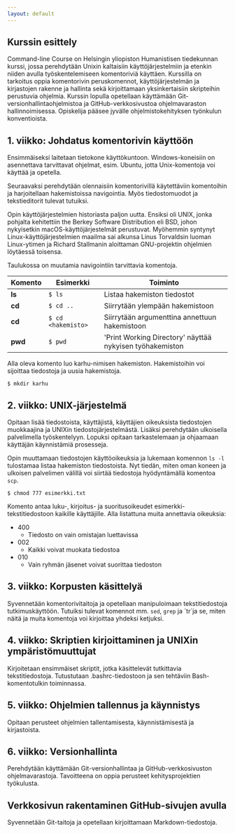 ```yaml
---
layout: default
---
```


## Kurssin esittely

Command-line Course on Helsingin yliopiston Humanistisen tiedekunnan kurssi,
jossa perehdytään Unixin kaltaisiin käyttöjärjestelmiin ja etenkin niiden
avulla työskentelemiseen komentoriviä käyttäen. Kurssilla on tarkoitus oppia
komentorivin peruskomennot, käyttöjärjestelmän ja kirjastojen rakenne ja hallinta
sekä kirjoittamaan yksinkertaisiin skripteihin perustuvia ohjelmia. Kurssin lopulla
opetellaan käyttämään Git-versionhallintaohjelmistoa ja GitHub-verkkosivustoa
ohjelmavaraston hallinnoimisessa. Opiskelija pääsee jyvälle ohjelmistokehityksen
työnkulun konventioista.

## 1. viikko: Johdatus komentorivin käyttöön

Ensimmäiseksi laitetaan tietokone käyttökuntoon. Windows-koneisiin on asennettava
tarvittavat ohjelmat, esim. Ubuntu, jotta Unix-komentoja voi käyttää ja opetella.

Seuraavaksi perehdytään olennaisiin komentorivillä käytettäviin komentoihin ja
harjoitellaan hakemistoissa navigointia. Myös tiedostomuodot ja tekstieditorit
tulevat tutuiksi.

Opin käyttöjärjestelmien historiasta paljon uutta. Ensiksi oli UNIX, jonka pohjalta
kehitettiin the Berkey Software Distribution eli BSD, johon nykyisetkin macOS-käyttöjärjestelmät
perustuvat. Myöhemmin syntynyt Linux-käyttöjärjestelmien maailma sai alkunsa Linus Torvaldsin
luoman Linux-ytimen ja Richard Stallmanin aloittaman GNU-projektin ohjelmien löytäessä
toisensa.

Taulukossa on muutamia navigointiin tarvittavia komentoja.

| Komento      | Esimerkki        | Toiminto      |
| ------------ | ---------------- | ------------- |
| **ls**       | `$ ls`           | Listaa hakemiston tiedostot |
| **cd**       | `$ cd ..`        | Siirrytään ylempään hakemistoon |
| **cd**       | `$ cd <hakemisto>` | Siirrytään argumenttina annettuun hakemistoon |
| **pwd**    | `$ pwd` | 'Print Working Directory' näyttää nykyisen työhakemiston |

Alla oleva komento luo karhu-nimisen hakemiston. Hakemistoihin voi sijoittaa tiedostoja
ja uusia hakemistoja.
```
$ mkdir karhu
```

## 2. viikko: UNIX-järjestelmä

Opitaan lisää tiedostoista, käyttäjistä, käyttäjien oikeuksista tiedostojen
muokkaajina ja UNIXin tiedostojärjestelmästä. Lisäksi perehdytään ulkoisella
palvelimella työskentelyyn. Lopuksi opitaan tarkastelemaan ja ohjaamaan käyttäjän
käynnistämiä prosesseja.

Opin muuttamaan tiedostojen käyttöoikeuksia ja lukemaan komennon `ls -l` tulostamaa
listaa hakemiston tiedostoista. Nyt tiedän, miten oman koneen ja ulkoisen palvelimen
välillä voi siirtää tiedostoja hyödyntämällä komentoa `scp`.

```
$ chmod 777 esimerkki.txt
```
Komento antaa luku-, kirjoitus- ja suoritusoikeudet esimerkki-tekstitiedostoon
kaikille käyttäjille. Alla listattuna muita annettavia oikeuksia:

* 400
  - Tiedosto on vain omistajan luettavissa
* 002
  - Kaikki voivat muokata tiedostoa
* 010
  - Vain ryhmän jäsenet voivat suorittaa tiedoston

## 3. viikko: Korpusten käsittelyä

Syvennetään komentorivitaitoja ja opetellaan manipuloimaan tekstitiedostoja
tutkimuskäyttöön. Tutuiksi tulevat komennot mm. `sed`, `grep` ja ´tr´ja se, miten
näitä ja muita komentoja voi kirjoittaa yhdeksi ketjuksi.

## 4. viikko: Skriptien kirjoittaminen ja UNIXin ympäristömuuttujat

Kirjoitetaan ensimmäiset skriptit, jotka käsittelevät tutkittavia tekstitiedostoja.
Tutustutaan .bashrc-tiedostoon ja sen tehtäviin Bash-komentotulkin toiminnassa.

## 5. viikko: Ohjelmien tallennus ja käynnistys

Opitaan perusteet ohjelmien tallentamisesta, käynnistämisestä ja kirjastoista.

## 6. viikko: Versionhallinta

Perehdytään käyttämään Git-versionhallintaa ja GitHub-verkkosivuston ohjelmavarastoja.
Tavoitteena on oppia perusteet kehitysprojektien työkulusta.

## Verkkosivun rakentaminen GitHub-sivujen avulla

Syvennetään Git-taitoja ja opetellaan kirjoittamaan Markdown-tiedostoja.
